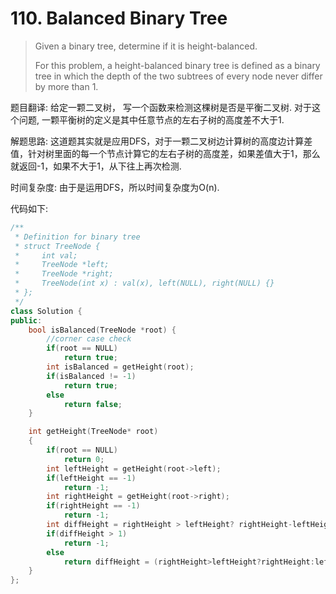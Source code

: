 # 110. Balanced Binary Tree

> Given a binary tree, determine if it is height-balanced.
>
> For this problem, a height-balanced binary tree is defined as a binary tree in which the depth of the two subtrees of every node never differ by more than 1.

题目翻译: 给定一颗二叉树， 写一个函数来检测这棵树是否是平衡二叉树. 对于这个问题, 一颗平衡树的定义是其中任意节点的左右子树的高度差不大于1.

解题思路: 这道题其实就是应用DFS，对于一颗二叉树边计算树的高度边计算差值，针对树里面的每一个节点计算它的左右子树的高度差，如果差值大于1，那么就返回-1，如果不大于1，从下往上再次检测.

时间复杂度: 由于是运用DFS，所以时间复杂度为O\(n\).

代码如下:

```cpp
/**
 * Definition for binary tree
 * struct TreeNode {
 *     int val;
 *     TreeNode *left;
 *     TreeNode *right;
 *     TreeNode(int x) : val(x), left(NULL), right(NULL) {}
 * };
 */
class Solution {
public:
    bool isBalanced(TreeNode *root) {
        //corner case check
        if(root == NULL)
            return true;
        int isBalanced = getHeight(root);
        if(isBalanced != -1)
            return true;
        else
            return false;
    }

    int getHeight(TreeNode* root)
    {
        if(root == NULL)
            return 0;
        int leftHeight = getHeight(root->left);
        if(leftHeight == -1)
            return -1;
        int rightHeight = getHeight(root->right);
        if(rightHeight == -1)
            return -1;
        int diffHeight = rightHeight > leftHeight? rightHeight-leftHeight:leftHeight-rightHeight;
        if(diffHeight > 1)
            return -1;
        else
            return diffHeight = (rightHeight>leftHeight?rightHeight:leftHeight)+1;
    }
};
```

